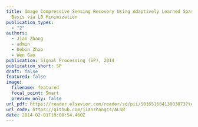 ```yaml
---
title: Image Compressive Sensing Recovery Using Adaptively Learned Sparsifying
  Basis via L0 Minimization
publication_types:
  - "2"
authors:
  - Jian Zhang
  - admin
  - Debin Zhao 
  - Wen Gao
publication: Signal Processing (SP), 2014
publication_short: SP
draft: false
featured: false
image:
  filename: featured
  focal_point: Smart
  preview_only: false
url_pdf: https://reader.elsevier.com/reader/sd/pii/S0165168413003873?token=71A81C903D3979649562BD15C7AA06260450660679570E9486A42B6A19FA2B41A6AB6232042DB6C6483F1AB3B379761B&originRegion=eu-west-1&originCreation=20210606190300
url_code: https://github.com/jianzhangcs/ALSB
date: 2014-02-01T19:00:54.460Z
---
```

